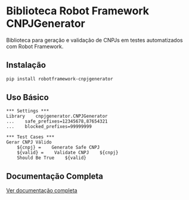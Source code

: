 # Biblioteca Robot Framework CNPJGenerator

Biblioteca para geração e validação de CNPJs em testes automatizados com Robot Framework.

## Instalação

```bash
pip install robotframework-cnpjgenerator
```

## Uso Básico

```robotframework
*** Settings ***
Library    cnpjgenerator.CNPJGenerator
...    safe_prefixes=12345678,87654321
...    blocked_prefixes=99999999

*** Test Cases ***
Gerar CNPJ Válido
    ${cnpj} =    Generate Safe CNPJ
    ${valid} =    Validate CNPJ    ${cnpj}
    Should Be True    ${valid}
```

## Documentação Completa

[Ver documentação completa](https://seu-usuario.github.io/robotframework-cnpjgenerator/)